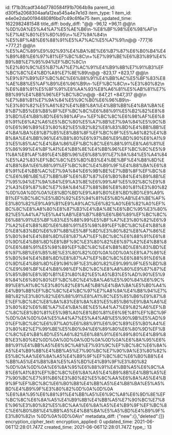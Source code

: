 id: f71b3fcadf344d7780584f91b7064b9a
parent_id: d30f5a2068304aafa12ea545a4e7e1d3
item_type: 1
item_id: e4e0e2da001944808f6bd7c49c6f6e75
item_updated_time: 1622982481548
title_diff: 
body_diff: "@@ -96,12 +96,11 @@\\n %0D%0A%E5%A4%A7%E5%AE%B6\\n-%E8%BF%98%E6%98%AF\\n %E7%AE%80%E5%8D%95\\n+%E7%9A%84\\n %E5%8F%AB%E6%88%91%E5%A7%AC%E5%A7%91\\n@@ -777,16 +777,21 @@\\n %E5%AC%89%E9%92%93%E4%BA%8E%E6%B7%87%E6%B0%B4%E4%B9%8B%E6%97%81%EF%BC%8C\\n+%E7%99%BE%E6%B3%89%E4%B9%8B%E7%95%94%EF%BC%8C\\n %E2%80%9C%E5%B7%A7%E7%AC%91%E4%B9%8B%E7%91%B3%EF%BC%8C%E4%BD%A9%E7%8E%89\\n@@ -823,17 +823,17 @@\\n %E9%97%B9%EF%BC%8C%E6%88%91%E4%BB%AC%E5%BF%83%E8%AE%B8%E5%AF%B9%E6%96%B9\\n-%EF%BC%8C\\n+%E3%80%82\\n %E6%88%91%E5%8F%91%E8%AA%93%E8%A6%81%E5%AB%81%E7%BB%99%E4%BB%96%EF%BC%8C\\n@@ -847,21 +847,317 @@\\n %E7%88%B1%E7%9A%84%E5%9C%B0%E6%96%B9\\n-%E3%80%82%E5%A6%82%E4%BB%8A%E4%BB%BB%E4%BA%BA%E8%B7%B5%E8%B8%8F%EF%BC%8C%E6%88%91%E5%B2%82%E8%83%BD%E4%B8%8D%E6%98%AF\\n+%EF%BC%8C%E6%98%AF%E6%88%91%E6%A2%A6%E5%BC%80%E5%A7%8B%E7%9A%84%E5%9C%B0%E6%96%B9%E3%80%82%E5%B2%82%E8%83%BD%E4%BB%BB%E4%BA%BA%E8%B7%B5%E8%B8%8F%EF%BC%9F%E5%A6%82%E4%BB%8A%E4%BB%96%E4%B8%80%E6%97%B6%E9%BD%90%E6%A1%93%E5%85%AC%E4%BA%86%EF%BC%8C%E6%88%91%E8%A6%81%E5%86%99%E4%BF%A1%E4%B8%8E%E4%BB%96%EF%BC%8C%E5%91%8A%E8%AF%89%E4%BB%96%E6%88%91%E7%9A%84%E5%A4%84%E5%A2%83%EF%BC%8C%E5%8D%B3%E4%BE%BF%E4%B8%8D%E4%B8%BA%E6%88%91%EF%BC%8C%E4%B9%9F%E4%B8%BA%E6%88%91%E4%BB%AC%E7%9A%84%E6%9B%BE%E7%BB%8F%EF%BC%8C%E6%9B%BE%E7%BB%8F%E6%B7%87%E6%B0%B4%E4%B9%8B%E7%95%94%E7%9A%84%E9%A3%8E%E6%99%AF%E5%92%8C%E9%82%A3%E9%87%8C%E7%9A%84%E7%88%B6%E8%80%81%E3%80%82%0D%0A%0D%0A%E8%BD%BD%E9%A9%B0%E8%BD%BD%E9%A9%B1%EF%BC%8C%E5%BD%92%E5%94%81%E5%8D%AB%E4%BE%AF%E3%80%82%E9%A9%B1%E9%A9%AC%E6%82%A0%E6%82%A0%EF%BC%8C%E8%A8%80%E8%87%B3%E4%BA%8E%E6%BC%95%E3%80%82%E5%A4%A7%E5%A4%AB%E8%B7%8B%E6%B6%89%EF%BC%8C%E6%88%91%E5%BF%83%E5%88%99%E5%BF%A7%E3%80%82%E6%97%A2%E4%B8%8D%E6%88%91%E5%98%89%EF%BC%8C%E4%B8%8D%E8%83%BD%E6%97%8B%E5%8F%8D%E3%80%82%E8%A7%86%E5%B0%94%E4%B8%8D%E8%87%A7%EF%BC%8C%E6%88%91%E6%80%9D%E4%B8%8D%E8%BF%9C%E3%80%82%E6%97%A2%E4%B8%8D%E6%88%91%E5%98%89%EF%BC%8C%E4%B8%8D%E8%83%BD%E6%97%8B%E6%B5%8E%E3%80%82%0D%0A%0D%0A%E8%A7%86%E5%B0%94%E4%B8%8D%E8%87%A7%EF%BC%8C%E6%88%91%E6%80%9D%E4%B8%8D%E9%96%9F%E3%80%82%E9%99%9F%E5%BD%BC%E9%98%BF%E4%B8%98%EF%BC%8C%E8%A8%80%E9%87%87%E5%85%B6%E8%9D%B1%E3%80%82%E5%A5%B3%E5%AD%90%E5%96%84%E6%80%80%EF%BC%8C%E4%BA%A6%E5%90%84%E6%9C%89%E8%A1%8C%E3%80%82%E8%AE%B8%E4%BA%BA%E5%B0%A4%E4%B9%8B%EF%BC%8C%E4%BC%97%E7%A8%9A%E4%B8%94%E7%8B%82%E3%80%82%E6%88%91%E8%A1%8C%E5%85%B6%E9%87%8E%EF%BC%8C%E8%8A%83%E8%8A%83%E5%85%B6%E9%BA%A6%E3%80%82%E6%8E%A7%E4%BA%8E%E5%A4%A7%E9%82%A6%EF%BC%8C%E8%B0%81%E5%9B%A0%E8%B0%81%E6%9E%81%EF%BC%9F%0D%0A%0D%0A%E5%A4%A7%E5%A4%AB%E5%90%9B%E5%AD%90%EF%BC%8C%E6%97%A0%E6%88%91%E6%9C%89%E5%B0%A4%E3%80%82%E7%99%BE%E5%B0%94%E6%89%80%E6%80%9D%EF%BC%8C%E4%B8%8D%E5%A6%82%E6%88%91%E6%89%80%E4%B9%8B%E3%80%82%0D%0A%0D%0A%0D%0A%0D%0A%E6%8A%95%E6%88%91%E4%BB%A5%E6%9C%A8%E7%93%9C%EF%BC%8C%E6%8A%A5%E4%B9%8B%E4%BB%A5%E7%90%BC%E7%90%9A%E3%80%82%E5%8C%AA%E6%8A%A5%E4%B9%9F%EF%BC%8C%E6%B0%B8%E4%BB%A5%E4%B8%BA%E5%A5%BD%E4%B9%9F%E3%80%82 %0D%0A%0D%0A%E6%8A%95%E6%88%91%E4%BB%A5%E6%9C%A8%E6%A1%83%EF%BC%8C%E6%8A%A5%E4%B9%8B%E4%BB%A5%E7%90%BC%E7%91%B6%E3%80%82%E5%8C%AA%E6%8A%A5%E4%B9%9F%EF%BC%8C%E6%B0%B8%E4%BB%A5%E4%B8%BA%E5%A5%BD%E4%B9%9F%E3%80%82%0D%0A%0D%0A %E6%8A%95%E6%88%91%E4%BB%A5%E6%9C%A8%E6%9D%8E%EF%BC%8C%E6%8A%A5%E4%B9%8B%E4%BB%A5%E7%90%BC%E7%8E%96%E3%80%82%E5%8C%AA%E6%8A%A5%E4%B9%9F%EF%BC%8C%E6%B0%B8%E4%BB%A5%E4%B8%BA%E5%A5%BD%E4%B9%9F%E3%80%82\\n %0D%0A%0D%0A\\n"
metadata_diff: {"new":{},"deleted":[]}
encryption_cipher_text: 
encryption_applied: 0
updated_time: 2021-06-06T12:28:01.747Z
created_time: 2021-06-06T12:28:01.747Z
type_: 13